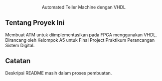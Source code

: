 <p align="center">
  Automated Teller Machine dengan VHDL
</p>

## Tentang Proyek Ini
Membuat ATM untuk diimplementasikan pada FPGA menggunakan VHDL. 
<br> Dirancang oleh Kelompok A5 untuk Final Project Praktikum Perancangan Sistem Digital.

## Catatan 
Deskripsi README masih dalam proses pembuatan. 
